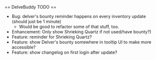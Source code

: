 == DelveBuddy TODO ==
* Bug: delver's bounty reminder happens on every inventory update (should just be 1 minute)
    * Would be good to refactor some of that stuff, too.
* Enhancement: Only show Shrieking Quartz if not used/have bounty?)
* Feature: reminder for Shrieking Quartz?
* Feature: show Delver's bounty somewhere in tooltip UI to make more accessible?
* Feature: show changelog on first login after update?
